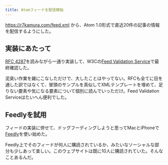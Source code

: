 ```yaml
---
title: Atomフィードを配信開始
---
```


<https://r7kamura.com/feed.xml> から、Atom 1.0形式で直近20件の記事の情報を配信するようにした。

## 実装にあたって

[RFC 4287][2]を読みながら一通り実装して、W3Cの[Feed Validation Service][3]で最終確認した。

泥臭い作業を雑にこなしただけで、大したことはやってない。RFCも全てに目を通した訳ではなくて、冒頭のサンプルを真似してXMLテンプレートを埋めて、足りない要素や気になる要素について個別に読んでいっただけ。Feed Validation Serviceはたいへん便利でした。

## Feedlyを試用

フィードの実装に併せて、ドッグフーディングしようと思ってMacとiPhoneで[Feedly][1]を使い始めた。

Feedly上でそのフィードが何人に購読されているか、みたいなソーシャルな部分も少しあって楽しい。このウェブサイトは既に10人に購読されていた。そんなことあるんだ。

[1]: https://feedly.com/
[2]: https://tools.ietf.org/html/rfc4287
[3]: https://validator.w3.org/feed/
